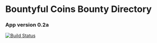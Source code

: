 # Bountyful Coins Bounty Directory

### App version 0.2a

[![Build Status](https://travis-ci.org/asfaltboy/bountyfulcoins.png?branch=registration)](https://travis-ci.org/asfaltboy/bountyfulcoins)
